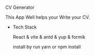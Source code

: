

CV Generator

This App Well helps your Write your CV.

 - Tech Stack
   
    React & vite & antd & yup & formik 

    install by run yarn or npm install

